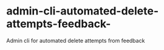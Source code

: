 # admin-cli-automated-delete-attempts-feedback-
Admin cli for automated delete attempts from feedback 
